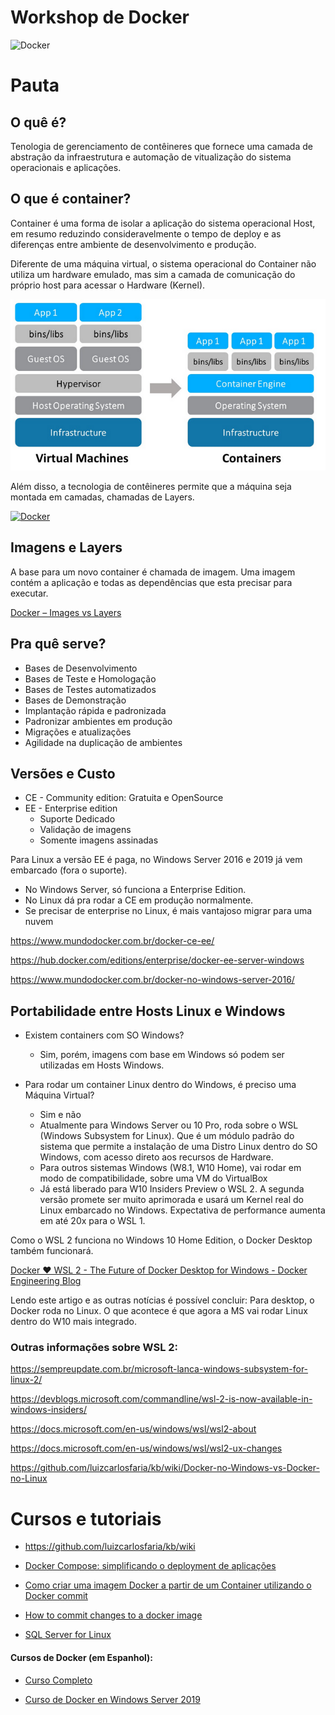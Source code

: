 
# Workshop de Docker

![Docker](https://www.mundodocker.com.br/wp-content/uploads/2015/06/docker_facebook_share.png)

# Pauta

## O quê é?

Tenologia de gerenciamento de contêineres que fornece uma camada de abstração da infraestrutura e automação de vitualização do sistema operacionais e aplicações.


## O que é container?

Container é uma forma de isolar a aplicação do sistema operacional Host, em resumo reduzindo consideravelmente o tempo de deploy e as diferenças entre ambiente de desenvolvimento e produção.

Diferente de uma máquina virtual, o sistema operacional do Container não utiliza um hardware emulado, mas sim a camada de comunicação do próprio host para acessar o Hardware (Kernel).

![Diferenças entre Docker e Máquinas virtuais](assets/img/docker_x_vmachine.png)


Além disso, a tecnologia de contêineres permite que a máquina seja montada em camadas, chamadas de Layers.

[![Docker](https://img.youtube.com/vi/QFuOggpDAOw/0.jpg)](https://www.youtube.com/watch?v=QFuOggpDAOw)


## Imagens e Layers

A base para um novo container é chamada de imagem. Uma imagem contém a aplicação e todas as dependências que esta precisar para executar.

[Docker – Images vs Layers](https://gago.io/blog/docker-images-vs-layers/)


## Pra quê serve?

- Bases de Desenvolvimento
- Bases de Teste e Homologação
- Bases de Testes automatizados
- Bases de Demonstração
- Implantação rápida e padronizada
- Padronizar ambientes em produção
- Migrações e atualizações
- Agilidade na duplicação de ambientes


## Versões e Custo

- CE - Community edition: Gratuita e OpenSource
- EE - Enterprise edition
    - Suporte Dedicado
    - Validação de imagens
    - Somente imagens assinadas

Para Linux a versão EE é paga, no Windows Server 2016 e 2019 já vem embarcado (fora o suporte).

- No Windows Server, só funciona a Enterprise Edition.
- No Linux dá pra rodar a CE em produção normalmente.
- Se precisar de enterprise no Linux, é mais vantajoso migrar para uma nuvem

https://www.mundodocker.com.br/docker-ce-ee/

https://hub.docker.com/editions/enterprise/docker-ee-server-windows

https://www.mundodocker.com.br/docker-no-windows-server-2016/


## Portabilidade entre Hosts Linux e Windows

- Existem containers com SO Windows?
    - Sim, porém, imagens com base em Windows só podem ser utilizadas em Hosts Windows.

- Para rodar um container Linux dentro do Windows, é preciso uma Máquina Virtual?
    - Sim e não
    - Atualmente para Windows Server ou 10 Pro, roda sobre o WSL (Windows Subsystem for Linux). Que é um módulo padrão do sistema que permite a instalação de uma Distro Linux dentro do SO Windows, com acesso direto aos recursos de Hardware.
    - Para outros sistemas Windows (W8.1, W10 Home), vai rodar em modo de compatibilidade, sobre uma VM do VirtualBox
    - Já está liberado para W10 Insiders Preview o WSL 2. A segunda versão promete ser muito aprimorada e usará um Kernel real do Linux embarcado no Windows. Expectativa de performance aumenta em até 20x para o WSL 1.

Como o WSL 2 funciona no Windows 10 Home Edition, o Docker Desktop também funcionará.

[Docker ❤️️ WSL 2 - The Future of Docker Desktop for Windows - Docker Engineering Blog](https://engineering.docker.com/2019/06/docker-hearts-wsl-2/)

Lendo este artigo e as outras notícias é possível concluir: Para desktop, o Docker roda no Linux.
O que acontece é que agora a MS vai rodar Linux dentro do W10 mais integrado.

### Outras informações sobre WSL 2:

https://sempreupdate.com.br/microsoft-lanca-windows-subsystem-for-linux-2/

https://devblogs.microsoft.com/commandline/wsl-2-is-now-available-in-windows-insiders/

https://docs.microsoft.com/en-us/windows/wsl/wsl2-about

https://docs.microsoft.com/en-us/windows/wsl/wsl2-ux-changes

https://github.com/luizcarlosfaria/kb/wiki/Docker-no-Windows-vs-Docker-no-Linux


# Cursos e tutoriais

- https://github.com/luizcarlosfaria/kb/wiki

- [Docker Compose: simplificando o deployment de aplicações](https://gago.io/blog/2018-canal-dotnet-docker-compose/)

- [Como criar uma imagem Docker a partir de um Container utilizando o Docker commit](http://devopslab.com.br/docker-como-criar-uma-imagem-docker-a-partir-de-um-container-utilizando-o-docker-commit/)

- [How to commit changes to a docker image](https://www.techrepublic.com/article/how-to-commit-changes-to-a-docker-image/)

- [SQL Server for Linux](https://gago.io/blog/docker-de-az-16-sql-server-for-linux/)


#### Cursos de Docker (em Espanhol):

- [Curso Completo](https://www.youtube.com/playlist?list=PLn5IkU1ZhgiZl4EH7AFkqs-pqF6ZUz_iS)

- [Curso de Docker en Windows Server 2019](https://www.youtube.com/playlist?list=PLn5IkU1ZhgiZP8EewgFdxgnsIwN1q3Juo)

